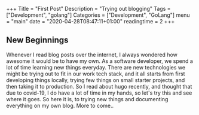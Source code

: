 +++
Title = "First Post"
Description = "Trying out blogging"
Tags = ["Development", "golang"]
Categories = ["Development", "GoLang"]
menu = "main"
date = "2020-04-28T08:47:11+01:00"
readingtime = 2
+++

## New Beginnings

Whenever I read blog posts over the internet, I always wondered how awesome it would be to have my own. As a software developer, we spend a lot of time learning new things everyday. There are new technologies we might be trying out to fit in our work tech stack, and it all starts from first developing things locally, trying few things on small starter projects, and then taking it to production. So I read about hugo recently, and thought that due to covid-19, I do have a lot of time in my hands, so let's try this and see where it goes. So here it is, to trying new things and documenting everything on my own blog. More to come..

